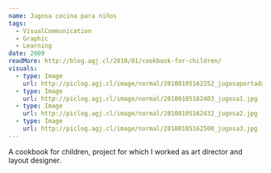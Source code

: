 ```yaml
---
name: Jugosa cocina para niños
tags:
  - VisualCommunication
  - Graphic
  - Learning
date: 2009
readMore: http://blog.agj.cl/2010/01/cookbook-for-children/
visuals:
  - type: Image
    url: http://piclog.agj.cl/image/normal/20100105162252_jugosaportada.jpg
  - type: Image
    url: http://piclog.agj.cl/image/normal/20100105162403_jugosa1.jpg
  - type: Image
    url: http://piclog.agj.cl/image/normal/20100105162432_jugosa2.jpg
  - type: Image
    url: http://piclog.agj.cl/image/normal/20100105162500_jugosa3.jpg
---
```



A cookbook for children, project for which I worked as art director and layout designer.
